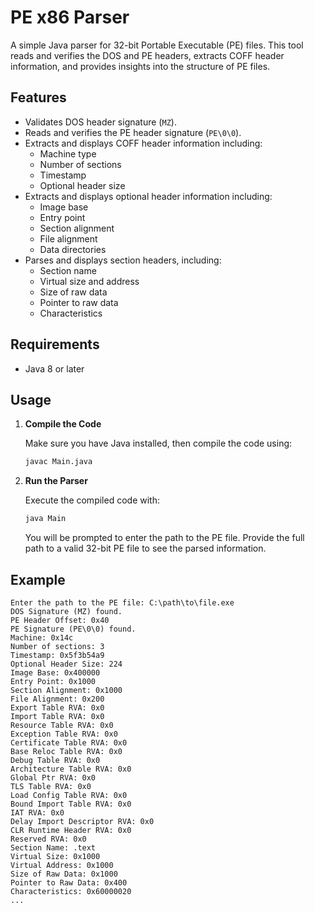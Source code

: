 # PE x86 Parser

A simple Java parser for 32-bit Portable Executable (PE) files. This tool reads and verifies the DOS and PE headers, extracts COFF header information, and provides insights into the structure of PE files.

## Features

- Validates DOS header signature (`MZ`).
- Reads and verifies the PE header signature (`PE\0\0`).
- Extracts and displays COFF header information including:
  - Machine type
  - Number of sections
  - Timestamp
  - Optional header size
- Extracts and displays optional header information including:
  - Image base
  - Entry point
  - Section alignment
  - File alignment
  - Data directories
- Parses and displays section headers, including:
  - Section name
  - Virtual size and address
  - Size of raw data
  - Pointer to raw data
  - Characteristics

## Requirements

- Java 8 or later

## Usage

1. **Compile the Code**

   Make sure you have Java installed, then compile the code using:

   ```bash
   javac Main.java
   ```

2. **Run the Parser**

   Execute the compiled code with:

   ```bash
   java Main
   ```

   You will be prompted to enter the path to the PE file. Provide the full path to a valid 32-bit PE file to see the parsed information.

## Example

```text
Enter the path to the PE file: C:\path\to\file.exe
DOS Signature (MZ) found.
PE Header Offset: 0x40
PE Signature (PE\0\0) found.
Machine: 0x14c
Number of sections: 3
Timestamp: 0x5f3b54a9
Optional Header Size: 224
Image Base: 0x400000
Entry Point: 0x1000
Section Alignment: 0x1000
File Alignment: 0x200
Export Table RVA: 0x0
Import Table RVA: 0x0
Resource Table RVA: 0x0
Exception Table RVA: 0x0
Certificate Table RVA: 0x0
Base Reloc Table RVA: 0x0
Debug Table RVA: 0x0
Architecture Table RVA: 0x0
Global Ptr RVA: 0x0
TLS Table RVA: 0x0
Load Config Table RVA: 0x0
Bound Import Table RVA: 0x0
IAT RVA: 0x0
Delay Import Descriptor RVA: 0x0
CLR Runtime Header RVA: 0x0
Reserved RVA: 0x0
Section Name: .text
Virtual Size: 0x1000
Virtual Address: 0x1000
Size of Raw Data: 0x1000
Pointer to Raw Data: 0x400
Characteristics: 0x60000020
...
